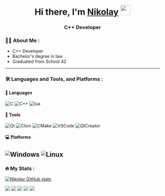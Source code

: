 <h1 align="center">Hi there, I'm <a href="https://github.com/Utygett" target="_blank">Nikolay</a>
<img src="https://github.com/blackcater/blackcater/raw/main/images/Hi.gif" height="32"/></h1>
<h3 align="center">C++ Developer</h3>

### 👩‍💻 About Me :

- С++ Developer
- Bachelor's degree in law
- Graduated from School 42

---

### :hammer_and_wrench: Languages and Tools, and Platforms :
#### :information_desk_person: Languages
![C](https://img.shields.io/badge/c-%2300599C.svg?style=for-the-badge&logo=c&logoColor=white) ![C++](https://img.shields.io/badge/C%2B%2B-00599C?style=for-the-badge&logo=c%2B%2B&logoColor=white) ![lua](https://img.shields.io/badge/lua-content?style=flat)

#### :hammer: Tools
![Qt](https://img.shields.io/badge/-Qt%205-Gre) ![Clion](https://img.shields.io/badge/-CLion-black) ![CMake](https://img.shields.io/badge/-CMake-blue) ![VSCode](https://img.shields.io/badge/-VSCode-blue) ![QtCreator](https://img.shields.io/badge/-QtCreator-brightgreen)

#### :computer: Platforms
![Windows](https://img.shields.io/badge/-Windows-blue) ![Linux](https://img.shields.io/badge/-Linux-AC1FF2)
---

### :fire: My Stats :
[![Nikolay GitHub stats](https://github-readme-stats.vercel.app/api?username=Utygett)](https://github.com/Utygett/github-readme-stats)</br>

![](http://github-profile-summary-cards.vercel.app/api/cards/profile-details?username=Utygett&theme=github)
![](http://github-profile-summary-cards.vercel.app/api/cards/repos-per-language?username=Utygett&theme=github)
![](http://github-profile-summary-cards.vercel.app/api/cards/most-commit-language?username=Utygett&theme=github)
![](http://github-profile-summary-cards.vercel.app/api/cards/stats?username=Utygett&theme=github)
![](http://github-profile-summary-cards.vercel.app/api/cards/productive-time?username=Utygett&theme=github&utcOffset=3)
